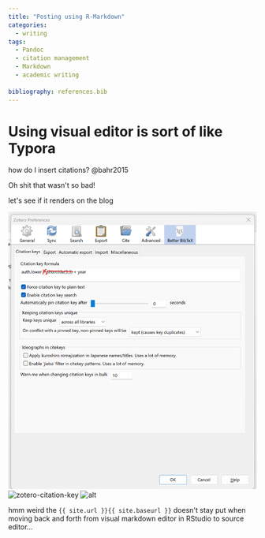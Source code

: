 ```yaml
---
title: "Posting using R-Markdown"
categories:
  - writing
tags:
  - Pandoc
  - citation management
  - Markdown
  - academic writing

bibliography: references.bib
---
```


# Using visual editor is sort of like Typora

how do I insert citations? @bahr2015

Oh shit that wasn't so bad!

let's see if it renders on the blog

![zotero-citation-key](images/zotero-citation-key.png) ![zotero-citation-key](%7B%7Bsite.url%7D%7D%7B%7B%20site.baseurl%20%7D%7D/assets/images/zotero-citation-key.png) ![alt](%7B%7B%20site.url%20%7D%7D%7B%7B%20site.baseurl%20%7D%7D/assets/images/githuboctocat.png)

hmm weird the `{{ site.url }}{{ site.baseurl }}` doesn't stay put when moving back and forth from visual markdown editor in RStudio to source editor...
